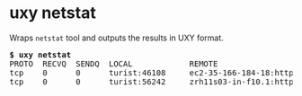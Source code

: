 # uxy netstat

Wraps `netstat` tool and outputs the results in UXY format.

<pre>
<b>$ uxy netstat</b>
PROTO  RECVQ  SENDQ  LOCAL            REMOTE                      STATE 
tcp    0      0      turist:46108     ec2-35-166-184-18:https     ESTABLISHED 
tcp    0      0      turist:56242     zrh11s03-in-f10.1:https     TIME_WAIT
</pre>

